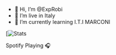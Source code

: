 - 👋 Hi, I’m @ExpRobi
- 👀 I’m live in Italy
- 🌱 I’m currently learning I.T.I MARCONI

[![Stats](https://github-readme-stats.vercel.app/api?username=exprobi&show_icons=true&theme=radical)

Spotify Playing 🎧

<!---
ExpRobi/ExpRobi is a ✨ special ✨ repository because its `README.md` (this file) appears on your GitHub profile.
You can click the Preview link to take a look at your changes.
--->
